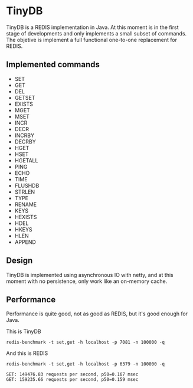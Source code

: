 TinyDB
======

TinyDB is a REDIS implementation in Java. At this moment is in the first stage of developments
and only implements a small subset of commands. The objetive is implement a full functional 
one-to-one replacement for REDIS.

Implemented commands
--------------------

- SET
- GET
- DEL
- GETSET
- EXISTS
- MGET
- MSET
- INCR
- DECR
- INCRBY
- DECRBY
- HGET
- HSET
- HGETALL
- PING
- ECHO
- TIME
- FLUSHDB
- STRLEN
- TYPE
- RENAME
- KEYS
- HEXISTS
- HDEL
- HKEYS
- HLEN
- APPEND

Design
------

TinyDB is implemented using asynchronous IO with netty, and at this moment with no persistence,
only work like an on-memory cache.

Performance
-----------

Performance is quite good, not as good as REDIS, but it's good enough for Java.

This is TinyDB

```shell
redis-benchmark -t set,get -h localhost -p 7081 -n 100000 -q

```

And this is REDIS

```shell
redis-benchmark -t set,get -h localhost -p 6379 -n 100000 -q

SET: 149476.83 requests per second, p50=0.167 msec                    
GET: 159235.66 requests per second, p50=0.159 msec
```